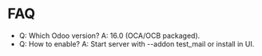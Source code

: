 # FAQ

- Q: Which Odoo version? A: 16.0 (OCA/OCB packaged).
- Q: How to enable? A: Start server with --addon test_mail or install in UI.
